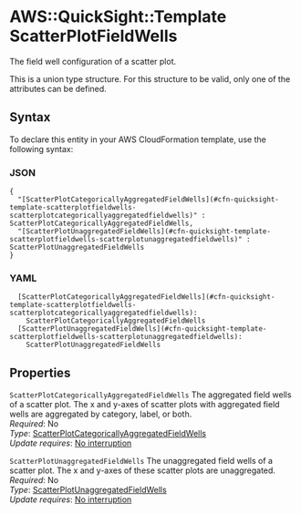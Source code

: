 # AWS::QuickSight::Template ScatterPlotFieldWells<a name="aws-properties-quicksight-template-scatterplotfieldwells"></a>

The field well configuration of a scatter plot\.

This is a union type structure\. For this structure to be valid, only one of the attributes can be defined\.

## Syntax<a name="aws-properties-quicksight-template-scatterplotfieldwells-syntax"></a>

To declare this entity in your AWS CloudFormation template, use the following syntax:

### JSON<a name="aws-properties-quicksight-template-scatterplotfieldwells-syntax.json"></a>

```
{
  "[ScatterPlotCategoricallyAggregatedFieldWells](#cfn-quicksight-template-scatterplotfieldwells-scatterplotcategoricallyaggregatedfieldwells)" : ScatterPlotCategoricallyAggregatedFieldWells,
  "[ScatterPlotUnaggregatedFieldWells](#cfn-quicksight-template-scatterplotfieldwells-scatterplotunaggregatedfieldwells)" : ScatterPlotUnaggregatedFieldWells
}
```

### YAML<a name="aws-properties-quicksight-template-scatterplotfieldwells-syntax.yaml"></a>

```
  [ScatterPlotCategoricallyAggregatedFieldWells](#cfn-quicksight-template-scatterplotfieldwells-scatterplotcategoricallyaggregatedfieldwells): 
    ScatterPlotCategoricallyAggregatedFieldWells
  [ScatterPlotUnaggregatedFieldWells](#cfn-quicksight-template-scatterplotfieldwells-scatterplotunaggregatedfieldwells): 
    ScatterPlotUnaggregatedFieldWells
```

## Properties<a name="aws-properties-quicksight-template-scatterplotfieldwells-properties"></a>

`ScatterPlotCategoricallyAggregatedFieldWells`  <a name="cfn-quicksight-template-scatterplotfieldwells-scatterplotcategoricallyaggregatedfieldwells"></a>
The aggregated field wells of a scatter plot\. The x and y\-axes of scatter plots with aggregated field wells are aggregated by category, label, or both\.  
*Required*: No  
*Type*: [ScatterPlotCategoricallyAggregatedFieldWells](aws-properties-quicksight-template-scatterplotcategoricallyaggregatedfieldwells.md)  
*Update requires*: [No interruption](https://docs.aws.amazon.com/AWSCloudFormation/latest/UserGuide/using-cfn-updating-stacks-update-behaviors.html#update-no-interrupt)

`ScatterPlotUnaggregatedFieldWells`  <a name="cfn-quicksight-template-scatterplotfieldwells-scatterplotunaggregatedfieldwells"></a>
The unaggregated field wells of a scatter plot\. The x and y\-axes of these scatter plots are unaggregated\.  
*Required*: No  
*Type*: [ScatterPlotUnaggregatedFieldWells](aws-properties-quicksight-template-scatterplotunaggregatedfieldwells.md)  
*Update requires*: [No interruption](https://docs.aws.amazon.com/AWSCloudFormation/latest/UserGuide/using-cfn-updating-stacks-update-behaviors.html#update-no-interrupt)
